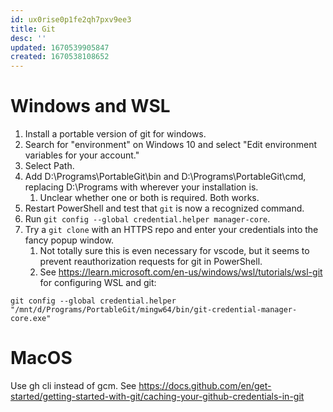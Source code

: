 ```yaml
---
id: ux0rise0p1fe2qh7pxv9ee3
title: Git
desc: ''
updated: 1670539905847
created: 1670538108652
---
```


# Windows and WSL

1. Install a portable version of git for windows.
2. Search for "environment" on Windows 10 and select "Edit environment variables for your account."
3. Select Path.
4. Add D:\Programs\PortableGit\bin and D:\Programs\PortableGit\cmd, replacing D:\Programs with wherever your installation is. 
   1. Unclear whether one or both is required. Both works.
5. Restart PowerShell and test that `git` is now a recognized command.
6. Run `git config --global credential.helper manager-core`.
7. Try a `git clone` with an HTTPS repo and enter your credentials into the fancy popup window. 
   1. Not totally sure this is even necessary for vscode, but it seems to prevent reauthorization requests for git in PowerShell.
   2. See https://learn.microsoft.com/en-us/windows/wsl/tutorials/wsl-git for configuring WSL and git:

`git config --global credential.helper "/mnt/d/Programs/PortableGit/mingw64/bin/git-credential-manager-core.exe"`

# MacOS

Use gh cli instead of gcm. See https://docs.github.com/en/get-started/getting-started-with-git/caching-your-github-credentials-in-git
